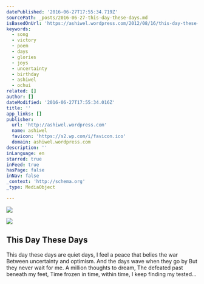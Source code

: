 ```yaml
---
datePublished: '2016-06-27T17:55:34.719Z'
sourcePath: _posts/2016-06-27-this-day-these-days.md
isBasedOnUrl: 'https://ashiwel.wordpress.com/2012/08/16/this-day-these-days/'
keywords:
  - song
  - victory
  - poem
  - days
  - glories
  - joys
  - uncertainty
  - birthday
  - ashiwel
  - ochui
related: []
author: []
dateModified: '2016-06-27T17:55:34.016Z'
title: ''
app_links: []
publisher:
  url: 'http://ashiwel.wordpress.com'
  name: ashiwel
  favicon: 'https://s2.wp.com/i/favicon.ico'
  domain: ashiwel.wordpress.com
description: ''
inLanguage: en
starred: true
inFeed: true
hasPage: false
inNav: false
_context: 'http://schema.org'
_type: MediaObject

---
```

![](https://the-grid-user-content.s3-us-west-2.amazonaws.com/7d9e7ee4-2236-4305-99e5-ba4f7305a585.png)

<article style=""><img src="https://imgflo.herokuapp.com/graph/vahj1ThiexotieMo/784059d2e8c64b00bd439a40bd285e8f/noop.jpg?input=https%3A%2F%2Fs0.wp.com%2Fi%2Fblank.jpg" /><h1>This Day These Days</h1><p>This day these days are quiet days, I feel a peace that belies the war Between uncertainty and optimism. And the days wave when they go by But they never wait for me. A million thoughts to dream, The defeated past beneath my feet, Time frozen in time, within time, I keep finding my tested...</p></article>